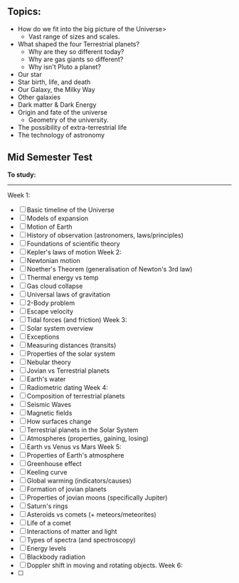 

## Topics:
- How do we fit into the big picture of the Universe>
	- Vast range of sizes and scales.
- What shaped the four Terrestrial planets?
	- Why are they so different today?
	- Why are gas giants so different?
	- Why isn't Pluto a planet?
- Our star
- Star birth, life, and death
- Our Galaxy, the Milky Way
- Other galaxies
- Dark matter & Dark Energy
- Origin and fate of the universe
	- Geometry of the university.
- The possibility of extra-terrestrial life
- The technology of astronomy



## Mid Semester Test
**To study:**
___
Week 1:
- [ ] Basic timeline of the Universe
- [ ] Models of expansion
- [ ] Motion of Earth
- [ ] History of observation (astronomers, laws/principles)
- [ ] Foundations of scientific theory
- [ ] Kepler's laws of motion
Week 2:
- [ ] Newtonian motion
- [ ] Noether's Theorem (generalisation of Newton's 3rd law)
- [ ] Thermal energy vs temp
- [ ] Gas cloud collapse
- [ ] Universal laws of gravitation
- [ ] 2-Body problem
- [ ] Escape velocity
- [ ] Tidal forces (and friction)
Week 3:
- [ ] Solar system overview
- [ ] Exceptions
- [ ] Measuring distances (transits)
- [ ] Properties of the solar system
- [ ] Nebular theory
- [ ] Jovian vs Terrestrial planets
- [ ] Earth's water
- [ ] Radiometric dating
Week 4:
- [ ] Composition of terrestrial planets
- [ ] Seismic Waves
- [ ] Magnetic fields
- [ ] How surfaces change
- [ ] Terrestrial planets in the Solar System
- [ ] Atmospheres (properties, gaining, losing)
- [ ] Earth vs Venus vs Mars
Week 5:
- [ ] Properties of Earth's atmosphere
- [ ] Greenhouse effect
- [ ] Keeling curve
- [ ] Global warming (indicators/causes)
- [ ] Formation of jovian planets
- [ ] Properties of jovian moons (specifically Jupiter)
- [ ] Saturn's rings
- [ ] Asteroids vs comets (+ meteors/meteorites)
- [ ] Life of a comet
- [ ] Interactions of matter and light
- [ ] Types of spectra (and spectroscopy)
- [ ] Energy levels
- [ ] Blackbody radiation
- [ ] Doppler shift in moving and rotating objects.
Week 6:
- [ ] 
